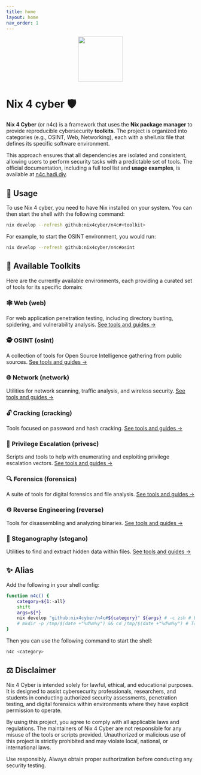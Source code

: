 ```yaml
---
title: home
layout: home
nav_order: 1
---
```


<div align="center">
    <img src="https://raw.githubusercontent.com/nix4cyber/n4c/main/assets/logo.png" width="120px" />
</div>

# Nix 4 cyber 🛡️

**Nix 4 Cyber** (or n4c) is a framework that uses the **Nix package manager** to
provide reproducible cybersecurity **toolkits**. The project is organized into
categories (e.g., OSINT, Web, Networking), each with a shell.nix file that
defines its specific software environment.

This approach ensures that all dependencies are isolated and consistent,
allowing users to perform security tasks with a predictable set of tools. The
official documentation, including a full tool list and **usage examples**, is
available at [n4c.hadi.diy](https://n4c.hadi.diy).

## 🚀 Usage

To use Nix 4 cyber, you need to have Nix installed on your system. You can then
start the shell with the following command:

```bash
nix develop --refresh github:nix4cyber/n4c#<toolkit>
```

For example, to start the OSINT environment, you would run:

```bash
nix develop --refresh github:nix4cyber/n4c#osint
```

## 🧰 Available Toolkits

Here are the currently available environments, each providing a curated set of
tools for its specific domain:

### 🕸️ Web (web)

For web application penetration testing, including directory busting, spidering,
and vulnerability analysis.
[See tools and guides &rarr;](https://n4c.hadi.diy/web/)

### 🕵️ OSINT (osint)

A collection of tools for Open Source Intelligence gathering from public
sources. [See tools and guides &rarr;](https://n4c.hadi.diy/osint/)

### 🌐 Network (network)

Utilities for network scanning, traffic analysis, and wireless security.
[See tools and guides &rarr;](https://n4c.hadi.diy/network/)

### 🔓 Cracking (cracking)

Tools focused on password and hash cracking.
[See tools and guides &rarr;](https://n4c.hadi.diy/cracking/)

### 👑 Privilege Escalation (privesc)

Scripts and tools to help with enumerating and exploiting privilege escalation
vectors. [See tools and guides &rarr;](https://n4c.hadi.diy/privesc/)

### 🔍 Forensics (forensics)

A suite of tools for digital forensics and file analysis.
[See tools and guides &rarr;](https://n4c.hadi.diy/forensics/)

### ⚙️ Reverse Engineering (reverse)

Tools for disassembling and analyzing binaries.
[See tools and guides &rarr;](https://n4c.hadi.diy/reverse/)

### 🤫 Steganography (stegano)

Utilities to find and extract hidden data within files.
[See tools and guides &rarr;](https://n4c.hadi.diy/stegano/)

## ✨ Alias

Add the following in your shell config:

```bash
function n4c() {
    category=${1:-all}
    shift
    args=${*}
    nix develop "github:nix4cyber/n4c#${category}" ${args} # -c zsh # Escape the $ with ''$ in nix
    # mkdir -p /tmp/$(date +"%d%m%y") && cd /tmp/$(date +"%d%m%y") # To create a temporary directory
}
```

Then you can use the following command to start the shell:

```bash
n4c <category>
```

## ⚖️ Disclaimer

Nix 4 Cyber is intended solely for lawful, ethical, and educational purposes. It
is designed to assist cybersecurity professionals, researchers, and students in
conducting authorized security assessments, penetration testing, and digital
forensics within environments where they have explicit permission to operate.

By using this project, you agree to comply with all applicable laws and
regulations. The maintainers of Nix 4 Cyber are not responsible for any misuse
of the tools or scripts provided. Unauthorized or malicious use of this project
is strictly prohibited and may violate local, national, or international laws.

Use responsibly. Always obtain proper authorization before conducting any
security testing.
